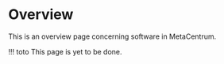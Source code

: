 # Overview

This is an overview page concerning software in MetaCentrum.

!!! toto
    This page is yet to be done.
